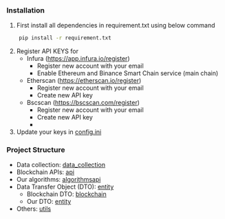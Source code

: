 ### Installation
1. First install all dependencies in requirement.txt using below command
```bash
    pip install -r requirement.txt
```
2. Register API KEYS for 
   * Infura (https://app.infura.io/register)
     * Register new account with your email
     * Enable Ethereum and Binance Smart Chain service (main chain)
   * Etherscan (https://etherscan.io/register)
     * Register new account with your email
     * Create new API key
   * Bscscan (https://bscscan.com/register)
     * Register new account with your email
     * Create new API key
     * 
3. Update your keys in [config.ini](resources/config.ini)

### Project Structure
* Data collection: [data_collection](main/data_collection)
* Blockchain APIs: [api](main/api)
* Our algorithms: [algorithms](main/algorithms)[api](main/api)
* Data Transfer Object (DTO):  [entity](main/entity)
  * Blockchain DTO: [blockchain](main/entity/blockchain)
  * Our DTO: [entity](main/entity)
* Others: [utils](main/utils)